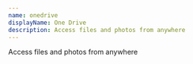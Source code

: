 ```yaml
---
name: onedrive
displayName: One Drive
description: Access files and photos from anywhere
---
```

Access files and photos from anywhere
